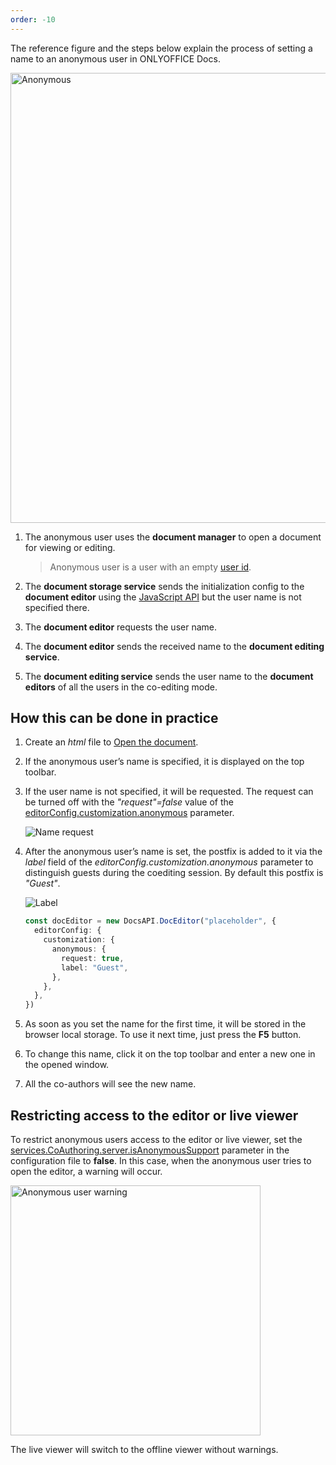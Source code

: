 ```yaml
---
order: -10
---
```


The reference figure and the steps below explain the process of setting a name to an anonymous user in ONLYOFFICE Docs.

<img alt="Anonymous" src="/assets/images/editor/anonymous-user.png" width="720px">

1. The anonymous user uses the **document manager** to open a document for viewing or editing.

   > Anonymous user is a user with an empty [user id](../../../Usage%20API/Config/Editor/index.md#user).

2. The **document storage service** sends the initialization config to the **document editor** using the [JavaScript API](../../Basic%20concepts/index.md) but the user name is not specified there.

3. The **document editor** requests the user name.

4. The **document editor** sends the received name to the **document editing service**.

5. The **document editing service** sends the user name to the **document editors** of all the users in the co-editing mode.

## How this can be done in practice

1. Create an *html* file to [Open the document](../Opening%20file/index.md#how-this-can-be-done-in-practice).

2. If the anonymous user’s name is specified, it is displayed on the top toolbar.

3. If the user name is not specified, it will be requested. The request can be turned off with the *"request"=false* value of the [editorConfig.customization.anonymous](../../../Usage%20API/Config/Editor/Customization/index.md#anonymous) parameter.

   ![Name request](/assets/images/editor/name-request.png)

4. After the anonymous user’s name is set, the postfix is added to it via the *label* field of the *editorConfig.customization.anonymous* parameter to distinguish guests during the coediting session. By default this postfix is *"Guest"*.

   ![Label](/assets/images/editor/label.png)

   ``` ts
   const docEditor = new DocsAPI.DocEditor("placeholder", {
     editorConfig: {
       customization: {
         anonymous: {
           request: true,
           label: "Guest",
         },
       },
     },
   })
   ```

5. As soon as you set the name for the first time, it will be stored in the browser local storage. To use it next time, just press the **F5** button.

6. To change this name, click it on the top toolbar and enter a new one in the opened window.

7. All the co-authors will see the new name.

## Restricting access to the editor or live viewer

To restrict anonymous users access to the editor or live viewer, set the [services.CoAuthoring.server.isAnonymousSupport](https://helpcenter.onlyoffice.com/installation/docs-developer-configuring.aspx#services-CoAuthoring-server-isAnonymousSupport) parameter in the configuration file to **false**. In this case, when the anonymous user tries to open the editor, a warning will occur.

<img alt="Anonymous user warning" src="/assets/images/editor/anonymous-warning.jpg" width="400px">

The live viewer will switch to the offline viewer without warnings.
